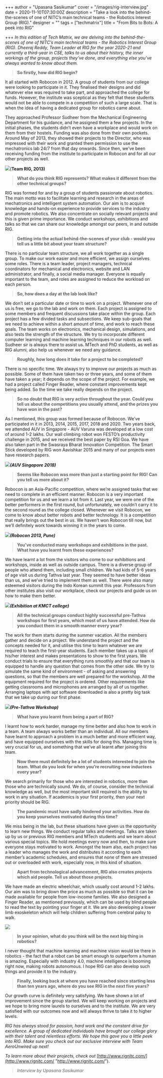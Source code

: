 +++
author = "Upasana Sasikumar"
cover = "/images/rig-interview.jpg"
date = 2020-11-10T07:30:00Z
description = "Take a look into the behind-the-scenes of one of NITC’s main technical teams - the Robotics Interest Group (RIG)."
designer = ""
tags = ["techmatrix"]
title = "From Bits to Bots: A peek into RIG"

+++
_In this edition of Tech Matrix, we are delving into the behind-the-scenes of one of NITC’s main technical teams - the Robotics Interest Group (RIG). Dheeraj Reddy, Team Leader at RIG for the year 2020-21 and currently a third-year in CSE, talks to us about their history, the inner workings of the group, projects they’ve done, and everything else you’ve always wanted to know about them._

> **So firstly, how did RIG begin?**

It all started with Robocon in 2012. A group of students from our college were looking to participate in it. They finalised their designs and did whatever else was required to take part, and approached the college for funds. However, the institute was sceptical as they felt that these students would not be able to compete in a competition of such a large scale. That is when the idea of having a dedicated group for robotics came about.

They approached Professor Sudheer from the Mechanical Engineering Department for his guidance, and he assigned them a few projects. In the initial phases, the students didn’t even have a workplace and would work on them from their hostels. Funding was also done from their own pockets. Around May of 2013, they showed their projects to the Director, who was impressed with their work and granted them permission to use the mechatronics lab 24/7 from that day onwards. Since then, we’ve been receiving funding from the institute to participate in Robocon and for all our other projects as well.

![](/images/untitled1.png)(**Team RIG, 2013)**

> **What do you think RIG represents? What makes it different from the other technical groups?**

RIG was formed for and by a group of students passionate about robotics. The main motto was to facilitate learning and research in the areas of mechatronics and intelligent system automation. Our aim is to acquire knowledge and hands-on experience to provide services to the industry and promote robotics. We also concentrate on socially relevant projects and this is given prime importance. We conduct workshops, exhibitions and talks so that we can share our knowledge amongst our peers, in and outside RIG.

> **Getting into the actual behind-the-scenes of your club - would you tell us a little bit about your team structure?**

There is no particular team structure, we all work together as a single group. To make our work easier and more efficient, we assign ourselves some roles. There is a team leader, project managers, technical coordinators for mechanical and electronics, website and LAN administrator, and finally, a social media manager. Everyone is equally important to the team, and roles are assigned to reduce the workload on each person.

> **So, how does a day at the lab look like?**

We don’t set a particular date or time to work on a project. Whenever one of us is free, we go to the lab and work on them. Each project is assigned to some members and frequent discussions take place within the group. Each project has a few divided tasks and subsections. We keep sub-goals that we need to achieve within a short amount of time, and work to reach these goals. The team works on electronics, mechanical design, simulations, and also tests the strength of the structure. We try to incorporate different computer learning and machine learning techniques in our robots as well. Sudheer sir is always there to assist us. MTech and PhD students, as well as RIG alumni, also help us whenever we need any guidance.

> **Roughly, how long does it take for a project to be completed?**

There is no specific time. We always try to improve our projects as much as possible. Some of them have taken two or three years, and some of them have taken a year; it depends on the scope of the project. For example, we had a project called Finger Reader, where constant improvements kept being added. So the time we take really depends on the project.

> **So no doubt that RIG is very active throughout the year. Could you tell us about the competitions you usually attend, and the prizes you have won in the past?**

As I mentioned, this group was formed because of Robocon. We’ve participated in it in 2013, 2014, 2015, 2017, 2018 and 2020. Two years back, we attended AUV in Singapore - AUV Varuna was developed at a low cost of around 1-2 lakhs. Our wall climbing robot won FESTO’s productivity challenge in 2015, and we received the best paper by RSI Goa. We have also taken part in the Swasraya Bharat Innovation Competition. The Smart Stick developed by RIG won Aavishkar 2015 and many of our projects even have research papers.

_![](/images/auvsingapore2018.jpg)**(AUV Singapore 2018)**_

> **Seems like Robocon was more than just a starting point for RIG! Can you tell us more about it?**

Robocon is an Asia-Pacific competition, where we’re assigned tasks that we need to complete in an efficient manner. Robocon is a very important competition for us and we learn a lot from it. Last year, we were one of the better performers in the first round, but unfortunately, we couldn’t carry it to the second round as the college closed. Whenever we visit Robocon, we come to know about better robots and better technology. It is a competition that really brings out the best in us. We haven’t won Robocon till now, but we’ll definitely work towards winning it in the years to come.

_![](/images/robocon2013.jpg)**(Robocon 2013, Pune)**_

> **You’ve conducted many workshops and exhibitions in the past. What have you learnt from these experiences?**

We have learnt a lot from the visitors who come to our exhibitions and workshops, inside as well as outside campus. There is a diverse group of people who attend them, including small children. We had kids of 5-6 years of age visit us during Tathva last year. They seemed to have better ideas than us, and we’ve tried to implement them as well. There were also many esteemed visitors during the Indo Korean summit this year. Professors from other institutes also visit our workplace, check our projects and guide us on how to make them better.

**_![](/images/2k18kmct.jpg)(Exhibition at KMCT college)_**

> **All the technical groups conduct highly successful pre-Tathva workshops for first years, which most of us have attended. How do you conduct them in a smooth manner every year?**

The work for them starts during the summer vacation. All the members gather and decide on a project. We understand the project and the concepts needed for it, and utilise this time to learn whatever we are required to teach the first-year students. Each member takes up a topic of his/her interest and makes presentations to show to the first years. We conduct trials to ensure that everything runs smoothly and that our team is equipped to handle any question that comes from the other side. We try to simulate the same kind of environment - of asking and answering questions, so that the members are well prepared for the workshop. All the equipment required for the project is ordered. Other requirements like getting classrooms and microphones are arranged by all of us together. Arranging laptops with apt software downloaded is also a pretty big task that we take up during our first phase.

_![](/images/pretathva_rig.jpg)**(Pre-Tathva Workshop)**_

> **What have you learnt from being a part of RIG?**

I learnt how to work harder, manage my time better and also how to work in a team. A team always works better than an individual. All our members have learnt to approach a problem in a much better and more efficient way, and have equipped ourselves with the skills for doing this. Managing time is very crucial for us, and something that we’ve all learnt after joining this team.

> **Now there must definitely be a lot of students interested to join the team. What do you look for when you’re recruiting new inductees every year?**

We search primarily for those who are interested in robotics, more than those who are technically sound. We do, of course, consider the technical knowledge as well, but the most important skill required is the ability to work in any situation. If academics is your first priority, then your next priority should be RIG.

> **The pandemic must have sadly hindered your activities. How do you keep yourselves motivated during this time?**

We miss being in the lab, but these situations have given us the opportunity to learn new things. We conduct regular talks and meetings. Talks are taken up by us or previous RIG members and MTech students and we learn about various special topics. We hold meetings every now and then, to make sure everyone stays motivated to work. Amongst the team also, each project has a leader who manages the work and distributes it according to each member’s academic schedules, and ensures that none of them are stressed out or overloaded with work, especially now, in this kind of situation.

> **Apart from technological advancement, RIG also creates projects which aid people. Tell us about those projects.**

We have made an electric wheelchair, which usually cost around 1-2 lakhs. Our aim was to bring down the price as much as possible so that it can be made available for people from low-income families. We also designed a Finger Reader, as mentioned previously, which can be used by blind people to read the text by pointing your finger at it. We are also developing a lower limb exoskeleton which will help children suffering from cerebral palsy to walk.

![](/images/aavishkaar-2015.jpg)

> **In your opinion, what do you think will be the next big thing in robotics?**

I never thought that machine learning and machine vision would be there in robotics - the fact that a robot can be smart enough to outperform a human is amazing. Especially with industry 4.0, machine intelligence is booming right now, making robots autonomous. I hope RIG can also develop such things and provide it to the industry.

> **Finally, looking back at where you have reached since starting less than ten years ago, where do you see RIG in the next five years?**

Our growth curve is definitely very satisfying. We have shown a lot of improvement since the group started. We will keep working on projects and we hope to bring more laurels to ourselves and to the institute. We are very satisfied with our outcomes now and will always thrive to take it to higher levels.

_RIG has always stood for passion, hard work and the constant drive for excellence. A group of dedicated individuals have brought our college glory with their talent and relentless efforts. We hope this gave you a little peek into RIG. Make sure you check out our exclusive interview with Team AeroUnwired up next!_

_To learn more about their projects, check out_ [http://www.rignitc.com/](http://www.rignitc.com/ "http://www.rignitc.com/").

> _Interview by Upasana Sasikumar_
